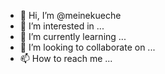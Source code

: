 - 👋 Hi, I’m @meinekueche
- 👀 I’m interested in ...
- 🌱 I’m currently learning ...
- 💞️ I’m looking to collaborate on ...
- 📫 How to reach me ...

<!---
meinkuechenwelt/meinkuechenwelt is a ✨ special ✨ repository because its `README.md` (this file) appears on your GitHub profile.
You can click the Preview link to take a look at your changes.
--->
